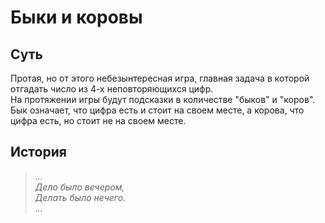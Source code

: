 # Быки и коровы
## Суть
Протая, но от этого небезынтересная игра, главная задача в которой отгадать число из 4-х неповторяющихся цифр.  
На протяжении игры будут подсказки в количестве "быков" и "коров". Бык означает, что цифра есть и стоит на своем месте, а корова, что цифра есть, но стоит не на своем месте.
## История 
> *...*  
> *Дело было вечером,*  
> *Делать было нечего.*  
> *...*
